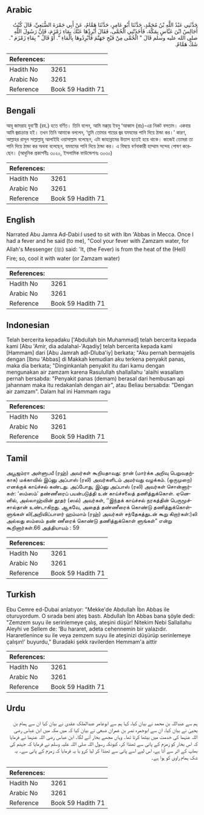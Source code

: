 ## Arabic


<div dir="rtl" lang="ar" style={{fontSize:'larger',backgroundColor:'#f8f9fa',padding:20}}>
حَدَّثَنِي عَبْدُ اللَّهِ بْنُ مُحَمَّدٍ، حَدَّثَنَا أَبُو عَامِرٍ، حَدَّثَنَا هَمَّامٌ، عَنْ أَبِي جَمْرَةَ الضُّبَعِيِّ، قَالَ كُنْتُ أُجَالِسُ ابْنَ عَبَّاسٍ بِمَكَّةَ، فَأَخَذَتْنِي الْحُمَّى، فَقَالَ أَبْرِدْهَا عَنْكَ بِمَاءِ زَمْزَمَ، فَإِنَّ رَسُولَ اللَّهِ صلى الله عليه وسلم قَالَ ‏"‏ الْحُمَّى مِنْ فَيْحِ جَهَنَّمَ فَأَبْرِدُوهَا بِالْمَاءِ ‏"‏‏.‏ أَوْ قَالَ ‏"‏ بِمَاءِ زَمْزَمَ ‏"‏‏.‏ شَكَّ هَمَّامٌ‏.‏
</div>
<div style={{backgroundColor:'#f8f9fa',padding:20, marginBottom: 10}}><table> <thead> <tr> <th>References:</th> <th></th> </tr> </thead> <tbody><tr><td>Hadith No</td><td>3261</td></tr><tr><td>Arabic No</td><td>3261</td></tr><tr><td>Reference</td><td>Book 59 Hadith 71</td></tr></tbody></table></div>

## Bengali


<div dir="ltr" lang="bn" style={{fontSize:'larger',backgroundColor:'#f8f9fa',padding:20}}>
আবূ জামরাহ যুবা‘য়ী (রহ.) হতে বর্ণিত। তিনি বলেন, আমি মক্কা্য় ইবনু ‘আব্বাস (রাঃ)-এর নিকট বসতাম। একবার আমি জ্বরাক্রান্ত হই। তখন তিনি আমাকে বললেন, ‘তুমি তোমার গায়ের জ্বর যমযমের পানি দিয়ে ঠান্ডা কর।’ কারণ, আল্লাহর রাসূল সাল্লাল্লাহু আলাইহি ওয়াসাল্লাম বলেছেন, এটা জাহান্নামের উত্তাপ হতেই হয়ে থাকে। কাজেই তোমরা তা পানি দিয়ে ঠান্ডা কর অথবা বলেছেন, যমযমের পানি দিয়ে ঠান্ডা কর। এ বিষয়ে বর্ণনাকারী হাম্মাম সন্দেহ পোষণ করেছেন। (আধুনিক প্রকাশনীঃ ৩০২০, ইসলামিক ফাউন্ডেশনঃ ৩০৩০)
</div>
<div style={{backgroundColor:'#f8f9fa',padding:20, marginBottom: 10}}><table> <thead> <tr> <th>References:</th> <th></th> </tr> </thead> <tbody><tr><td>Hadith No</td><td>3261</td></tr><tr><td>Arabic No</td><td>3261</td></tr><tr><td>Reference</td><td>Book 59 Hadith 71</td></tr></tbody></table></div>

## English


<div dir="ltr" lang="en" style={{fontSize:'larger',backgroundColor:'#f8f9fa',padding:20}}>
Narrated Abu Jamra Ad-Dabi:I used to sit with Ibn 'Abbas in Mecca. Once I had a fever and he said (to me), "Cool your fever with Zamzam water, for Allah's Messenger (ﷺ) said: 'It, (the Fever) is from the heat of the (Hell) Fire; so, cool it with water (or Zamzam water)
</div>
<div style={{backgroundColor:'#f8f9fa',padding:20, marginBottom: 10}}><table> <thead> <tr> <th>References:</th> <th></th> </tr> </thead> <tbody><tr><td>Hadith No</td><td>3261</td></tr><tr><td>Arabic No</td><td>3261</td></tr><tr><td>Reference</td><td>Book 59 Hadith 71</td></tr></tbody></table></div>

## Indonesian


<div dir="ltr" lang="id" style={{fontSize:'larger',backgroundColor:'#f8f9fa',padding:20}}>
Telah bercerita kepadaku ['Abdullah bin Muhammad] telah bercerita kepada kami [Abu 'Amir, dia adalahal-'Aqadiy] telah bercerita kepada kami [Hammam] dari [Abu Jamrah adl-Dluba'iy] berkata; "Aku pernah bermajelis dengan [Ibnu 'Abbas] di Makkah kemudian aku terkena penyakit panas, maka dia berkata; "Dinginkanlah penyakit itu dari kamu dengan mengunakan air zamzam karena Rasulullah shallallahu 'alaihi wasallam pernah bersabda: "Penyakit panas (demam) berasal dari hembusan api jahannam maka itu redakanlah dengan air", atau Beliau bersabda: "Dengan air zamzam". Dalam hal ini Hammam ragu
</div>
<div style={{backgroundColor:'#f8f9fa',padding:20, marginBottom: 10}}><table> <thead> <tr> <th>References:</th> <th></th> </tr> </thead> <tbody><tr><td>Hadith No</td><td>3261</td></tr><tr><td>Arabic No</td><td>3261</td></tr><tr><td>Reference</td><td>Book 59 Hadith 71</td></tr></tbody></table></div>

## Tamil


<div dir="ltr" lang="ta" style={{fontSize:'larger',backgroundColor:'#f8f9fa',padding:20}}>
அபூஜம்ரா அள்ளுபயீ (ரஹ்) அவர்கள் கூறியதாவது: நான் (மார்க்க அறிவு பெறுவதற்காக) மக்காவில் இப்னு அப்பாஸ் (ரலி) அவர்களிடம் அமர்வது வழக்கம். (ஒருமுறை) எனக்குக் காய்ச்சல் கண்டது. அப்போது, இப்னு அப்பாஸ் (ரலி) அவர்கள் சொன்னார்கள்: ‘ஸம்ஸம்’ தண்ணீரைப் பயன்படுத்தி உன் காய்ச்சலைத் தணித்துக்கொள். ஏனெனில், அல்லாஹ்வின் தூதர் (ஸல்) அவர்கள், ‘‘இந்தக் காய்ச்சல் நரகத்தின் பெருமூச்சால்தான் உண்டாகிறது. ஆகவே, அதைத் தண்ணீரைக் கொண்டு தணித்துக்கொள்ளுங்கள் லி(அறிவிப்பாளர் ஹம்மாம் (ரஹ்) அவர்கள் சந்தேகத்துடன் கூறு கிறார்கள்:)லி அல்லது ஸம்ஸம் தண் ணீரைக் கொண்டு தணித்துக்கொள் ளுங்கள்” என்று கூறினார்கள்.66 அத்தியாயம் : 59
</div>
<div style={{backgroundColor:'#f8f9fa',padding:20, marginBottom: 10}}><table> <thead> <tr> <th>References:</th> <th></th> </tr> </thead> <tbody><tr><td>Hadith No</td><td>3261</td></tr><tr><td>Arabic No</td><td>3261</td></tr><tr><td>Reference</td><td>Book 59 Hadith 71</td></tr></tbody></table></div>

## Turkish


<div dir="ltr" lang="tr" style={{fontSize:'larger',backgroundColor:'#f8f9fa',padding:20}}>
Ebu Cemre ed-Dubai anlatıyor: "Mekke'de Abdullah İbn Abbas ile oturuyordum. O sırada beni ateş bastı. Abdullah İbn Abbas bana şöyle dedi: "Zemzem suyu ile serinlemeye çalış, ateşini düşür! Nitekim Nebi Sallallahu Aleyhi ve Sellem de: 'Bu hararet, adeta cehennemin bir yalazıdır. Hararetlenince su ile veya zemzem suyu ile ateşinizi düşürüp serinlemeye çalışın!' buyurdu," Buradaki şekk ravilerden Hemmam'a aittir
</div>
<div style={{backgroundColor:'#f8f9fa',padding:20, marginBottom: 10}}><table> <thead> <tr> <th>References:</th> <th></th> </tr> </thead> <tbody><tr><td>Hadith No</td><td>3261</td></tr><tr><td>Arabic No</td><td>3261</td></tr><tr><td>Reference</td><td>Book 59 Hadith 71</td></tr></tbody></table></div>

## Urdu


<div dir="rtl" lang="ur" style={{fontSize:'larger',backgroundColor:'#f8f9fa',padding:20}}>
ہم سے عبداللہ بن محمد نے بیان کیا، کہا ہم سے ابوعامر عبدالملک عقدی نے بیان کیا ان سے ہمام بن یحییٰ نے بیان کیا، ان سے ابوجمرہ نصر بن عمران ضبعی نے بیان کیا کہ میں مکہ میں ابن عباس رضی اللہ عنہما کی خدمت میں بیٹھا کرتا تھا۔ وہاں مجھے بخار آنے لگا۔ ابن عباس رضی اللہ عنہما نے فرمایا کہ اس بخار کو زمزم کے پانی سے ٹھنڈا کر، کیونکہ رسول اللہ صلی اللہ علیہ وسلم نے فرمایا کہ جہنم کی بھاپ کے اثر سے آتا ہے، اس لیے اسے پانی سے ٹھنڈا کر لیا کرو یا یہ فرمایا کہ زمزم کے پانی سے۔ یہ شک ہمام راوی کو ہوا ہے۔
</div>
<div style={{backgroundColor:'#f8f9fa',padding:20, marginBottom: 10}}><table> <thead> <tr> <th>References:</th> <th></th> </tr> </thead> <tbody><tr><td>Hadith No</td><td>3261</td></tr><tr><td>Arabic No</td><td>3261</td></tr><tr><td>Reference</td><td>Book 59 Hadith 71</td></tr></tbody></table></div>